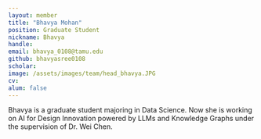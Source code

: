 ```yaml
---
layout: member
title: "Bhavya Mohan"
position: Graduate Student
nickname: Bhavya
handle: 
email: bhavya_0108@tamu.edu
github: bhavyasree0108
scholar: 
image: /assets/images/team/head_bhavya.JPG
cv:
alum: false
---
```

Bhavya is a graduate student majoring in Data Science. Now she is working on AI for Design Innovation powered by LLMs and Knowledge Graphs under the supervision of Dr. Wei Chen.
